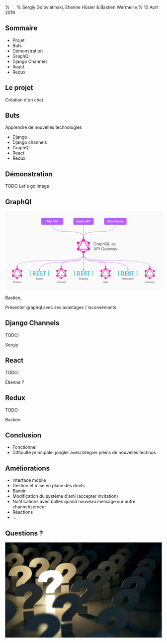 % ­&nbsp;&nbsp;&nbsp;&nbsp;
% Sergiy Goloviatinski, Etienne Hüsler & Bastien Wermeille
% 10 Avril 2019

## Sommaire

* Projet
* Buts
* Démonstration
* GraphQl
* Django Channels
* React
* Redux

## Le projet
Création d'un chat

## Buts
Apprendre de nouvelles technologies

* Django
* Django channels
* GraphQl
* React
* Redux

<aside class="notes">

</aside>

## Démonstration
TODO Let's go image

<aside class="notes">

</aside>

## GraphQl
![GraphQL structure](./images/graphql_schema.png)

<aside class="notes">
Bastien,

Présenter graphql avec ses avantages / inconvénients
</aside>


## Django Channels
TODO:


<aside class="notes">
Sergiy
</aside>

## React
TODO:

<aside class="notes">
Etienne ?
</aside>

## Redux
TODO:

<aside class="notes">
Bastien
</aside>

## Conclusion

* Fonctionnel
* Difficulté principale: jongler avec/intégrer pleins de nouvelles technos

<aside class="notes">

</aside>

## Améliorations

* Interface mobile
* Gestion et mise en place des droits
* Bannir
* Modification du système d'ami (accepter invitation)
* Notifications avec bulles quand nouveau message sur autre channel/serveur
* Réactions
* ...

<aside class="notes">

</aside>

## Questions ?
![](./images/questions.jpg)
